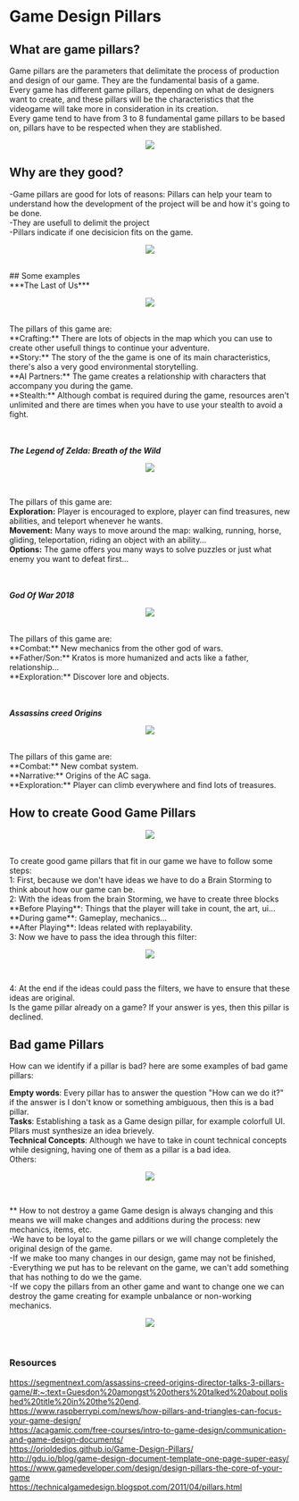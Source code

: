 # Game Design Pillars

## What are game pillars?
Game pillars are the parameters that delimitate the process of production and design of our game. They are the fundamental basis of a game. <br />
Every game has different game pillars, depending on what de designers want to create, and these pillars will be the characteristics that the videogame will take more in consideration in its creation. <br />
Every game tend to have from 3 to 8 fundamental game pillars to be based on, pillars have to be respected when they are stablished. 

<p align="center">
  <img src="https://static.wixstatic.com/media/8582ec_f097ac23895a4421af97640fb79786af~mv2.png/v1/fit/w_200%2Ch_200%2Cal_c/file.png"> 
</p>


## Why are they good?
-Game pillars are good for lots of reasons: Pillars can help your team to understand how the development of the project will be and how it's going to be done. <br />
-They are usefull to delimit the project <br />
-Pillars indicate if one decisicion fits on the game. <br />
<p align="center">
  <img src="https://i2.wp.com/onepathnetwork.com/wp-content/uploads/2018/02/pillars.jpg?fit=650%2C366&ssl=1">
</p>
<br />
## Some examples <br />
***The Last of Us*** <br />
<p align="center">
  <img src="https://www.elsoldeacapulco.com.mx/incoming/yp8chj-the-last-of-us.jpg/ALTERNATES/LANDSCAPE_400/The%20last%20of%20us.jpg">
</p>
<br />
The pillars of this game are: <br />
**Crafting:** There are lots of objects in the map which you can use to create other usefull things to continue your adventure. <br />
**Story:** The story of the the game is one of its main characteristics, there's also a very good environmental storytelling. <br />
**AI Partners:** The game creates a relationship with characters that accompany you during the game. <br />
**Stealth:** Although combat is required during the game, resources aren't unlimited and there are times when you have to use your stealth to avoid a fight. <br /> <br /> <br />


***The Legend of Zelda: Breath of the Wild*** <br />
<p align="center">
  <img src="https://howlongtobeat.com/games/38019_The_Legend_of_Zelda_Breath_of_the_Wild.jpg"> 
</p> <br />

The pillars of this game are: <br />
**Exploration:** Player is encouraged to explore, player can find treasures, new abilities, and teleport whenever he wants.<br />
**Movement:** Many ways to move around the map: walking, running, horse, gliding, teleportation, riding an object with an ability...<br />
**Options:** The game offers you many ways to solve puzzles or just what enemy you want to defeat first...<br /><br /><br />


***God Of War 2018*** <br />
<p align="center">
  <img src="https://m.media-amazon.com/images/M/MV5BMmVjMzkyYWMtNDNhNi00ZWI3LTgxNGUtODRkMWYxNjZmNDI5XkEyXkFqcGdeQXVyMzY0MTE3NzU@._V1_.jpg"> 
</p> <br />
The pillars of this game are: <br />
**Combat:** New mechanics from the other god of wars.<br />
**Father/Son:** Kratos is more humanized and acts like a father, relationship...<br />
**Exploration:** Discover lore and objects.<br /><br /><br />


***Assassins creed Origins*** <br />
<p align="center">
  <img src="https://image.api.playstation.com/cdn/EP0001/CUSA05625_00/6OhEbwPSI4Vy8AtS8PgP1jVxQLVvTmX7.png"> 
</p> <br />
The pillars of this game are: <br />
**Combat:** New combat system.<br />
**Narrative:** Origins of the AC saga.<br />
**Exploration:** Player can climb everywhere and find lots of treasures.<br />


## How to create Good Game Pillars
<p align="center">
  <img src="https://ane4bf-datap1.s3-eu-west-1.amazonaws.com/wmocms/s3fs-public/ckeditor/files/good_practice_2_0.png?zUWmBhjgYe6ek0L68YTRnUCQZo9lJo4v"> 
</p> <br />
To create good game pillars that fit in our game we have to follow some steps: <br />
1: First, because we don't have ideas we have to do a Brain Storming to think about how our game can be.<br />
2: With the ideas from the brain Storming, we have to create three blocks<br />
   **Before Playing**: Things that the player will take in count, the art, ui...<br />
   **During game**: Gameplay, mechanics...<br />
   **After Playing**: Ideas related with replayability.<br />
3: Now we have to pass the idea through this filter:<br />
<p align="center">
  <img src="https://orioldedios.github.io/Game-Design-Pillars/docs/Filters_1.png"> 
</p> <br />

4: At the end if the ideas could pass the filters, we have to ensure that these ideas are original.<br />
  Is the game pillar already on a game? If your answer is yes, then this pillar is declined.<br />
  

## Bad game Pillars

How can we identify if a pillar is bad? here are some examples of bad game pillars: <br />

**Empty words**: Every pillar has to answer the question "How can we do it?" if the answer is I don't know or something ambiguous, then this is a bad pillar. <br />
**Tasks**: Establishing a task as a Game design pillar, for example colorfull UI. Pllars must synthesize an idea brievely.<br />
**Technical Concepts**: Although we have to take in count technical concepts while designing, having one of them as a pillar is a bad idea.<br />
Others:<br />
<p align="center">
  <img src="https://orioldedios.github.io/Game-Design-Pillars/docs/Bad_game_pillars.png"> 
</p> <br />

** How to not destroy a game
Game design is always changing and this means we will make changes and additions during the process: new mechanics, items, etc.<br />
-We have to be loyal to the game pillars or we will change completely the original design of the game.<br />
-If we make too many changes in our design, game may not be finished,<br />
-Everything we put has to be relevant on the game, we can't add something that has nothing to do we the game.<br />
-If we copy the pillars from an other game and want to change one we can destroy the game creating for example unbalance or non-working mechanics.<br />

<p align="center">
  <img src="https://orioldedios.github.io/Game-Design-Pillars/docs/Filters_3.png"> 
</p> <br />

### Resources
https://segmentnext.com/assassins-creed-origins-director-talks-3-pillars-game/#:~:text=Guesdon%20amongst%20others%20talked%20about,polished%20title%20in%20the%20end. <br />
https://www.raspberrypi.com/news/how-pillars-and-triangles-can-focus-your-game-design/ <br />
https://acagamic.com/free-courses/intro-to-game-design/communication-and-game-design-documents/ <br />
https://orioldedios.github.io/Game-Design-Pillars/ <br />
http://gdu.io/blog/game-design-document-template-one-page-super-easy/ <br />
https://www.gamedeveloper.com/design/design-pillars-the-core-of-your-game <br />
https://technicalgamedesign.blogspot.com/2011/04/pillars.html <br />
